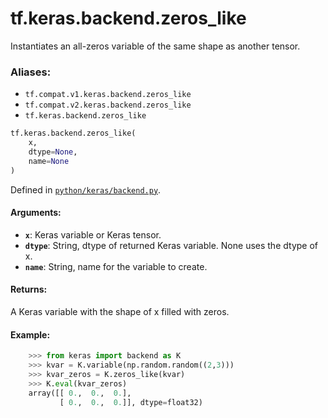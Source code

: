 <div itemscope itemtype="http://developers.google.com/ReferenceObject">
<meta itemprop="name" content="tf.keras.backend.zeros_like" />
<meta itemprop="path" content="Stable" />
</div>

# tf.keras.backend.zeros_like

Instantiates an all-zeros variable of the same shape as another tensor.

### Aliases:

* `tf.compat.v1.keras.backend.zeros_like`
* `tf.compat.v2.keras.backend.zeros_like`
* `tf.keras.backend.zeros_like`

``` python
tf.keras.backend.zeros_like(
    x,
    dtype=None,
    name=None
)
```



Defined in [`python/keras/backend.py`](/code/stable/tensorflow/python/keras/backend.py).

<!-- Placeholder for "Used in" -->


#### Arguments:


* <b>`x`</b>: Keras variable or Keras tensor.
* <b>`dtype`</b>: String, dtype of returned Keras variable.
     None uses the dtype of x.
* <b>`name`</b>: String, name for the variable to create.


#### Returns:

A Keras variable with the shape of x filled with zeros.



#### Example:


```python
    >>> from keras import backend as K
    >>> kvar = K.variable(np.random.random((2,3)))
    >>> kvar_zeros = K.zeros_like(kvar)
    >>> K.eval(kvar_zeros)
    array([[ 0.,  0.,  0.],
           [ 0.,  0.,  0.]], dtype=float32)
```